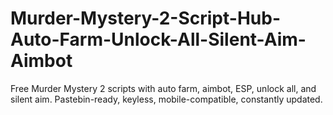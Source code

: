 # Murder-Mystery-2-Script-Hub-Auto-Farm-Unlock-All-Silent-Aim-Aimbot
Free Murder Mystery 2 scripts with auto farm, aimbot, ESP, unlock all, and silent aim. Pastebin-ready, keyless, mobile-compatible, constantly updated.
